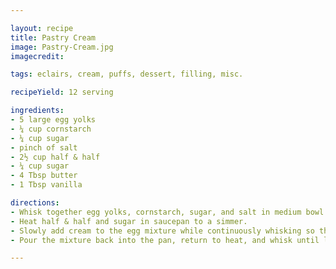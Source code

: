 ```yaml
---

layout: recipe
title: Pastry Cream
image: Pastry-Cream.jpg
imagecredit:

tags: eclairs, cream, puffs, dessert, filling, misc.

recipeYield: 12 serving

ingredients: 
- 5 large egg yolks
- ¼ cup cornstarch 
- ¼ cup sugar
- pinch of salt
- 2½ cup half & half
- ¼ cup sugar
- 4 Tbsp butter
- 1 Tbsp vanilla 

directions:
- Whisk together egg yolks, cornstarch, sugar, and salt in medium bowl. 
- Heat half & half and sugar in saucepan to a simmer. 
- Slowly add cream to the egg mixture while continuously whisking so the eggs don’t cook. If you add the hot cream too quickly or don’t stir while adding it, it’s likely that the egg will cook and you’ll have to start the filling over.
- Pour the mixture back into the pan, return to heat, and whisk until large bubbles burst.

---
```


